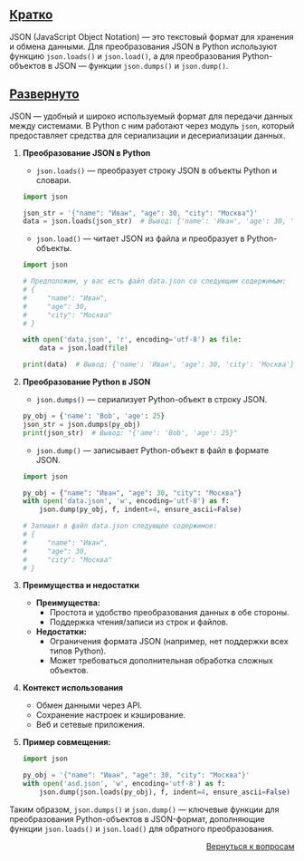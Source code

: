 ## <u>Кратко</u>

JSON (JavaScript Object Notation) — это текстовый формат для хранения и обмена данными. Для преобразования JSON в Python
используют функцию `json.loads()` и `json.load()`, а для преобразования Python-объектов в JSON — функции `json.dumps()`
и `json.dump()`.

## <u>Развернуто</u>

JSON — удобный и широко используемый формат для передачи данных между системами. В Python с ним работают через модуль
`json`, который предоставляет средства для сериализации и десериализации данных.

1. **Преобразование JSON в Python**
    - `json.loads()` — преобразует строку JSON в объекты Python и словари.
    ```python
    import json
 
    json_str = '{"name": "Иван", "age": 30, "city": "Москва"}'
    data = json.loads(json_str)  # Вывод: {'name': 'Иван', 'age': 30, 'city': 'Москва'}
    ```
    - `json.load()` — читает JSON из файла и преобразует в Python-объекты.
    ```python
    import json
    
    # Предположим, у вас есть файл data.json со следующим содержимым:
    # {
    #     "name": "Иван",
    #     "age": 30,
    #     "city": "Москва"
    # }

    with open('data.json', 'r', encoding='utf-8') as file:
        data = json.load(file)
    
    print(data)  # Вывод: {'name': 'Иван', 'age': 30, 'city': 'Москва'}
    ```

2. **Преобразование Python в JSON**
    - `json.dumps()` — сериализует Python-объект в строку JSON.
    ```python
    py_obj = {'name': 'Bob', 'age': 25}
    json_str = json.dumps(py_obj)
    print(json_str)  # Вывод: "{'ame': 'Bob', 'age': 25}"
    ```
    - `json.dump()` — записывает Python-объект в файл в формате JSON.
    ```python
    import json
    
    py_obj = {"name": "Иван", "age": 30, "city": "Москва"}
    with open('data.json', 'w', encoding='utf-8') as f:
        json.dump(py_obj, f, indent=4, ensure_ascii=False)

    # Запишит в файл data.json следующее содержимое:
    # {
    #     "name": "Иван",
    #     "age": 30,
    #     "city": "Москва"
    # }
    ```

3. **Преимущества и недостатки**
    - **Преимущества:**
        - Простота и удобство преобразования данных в обе стороны.
        - Поддержка чтения/записи из строк и файлов.
    - **Недостатки:**
        - Ограничения формата JSON (например, нет поддержки всех типов Python).
        - Может требоваться дополнительная обработка сложных объектов.

4. **Контекст использования**
    - Обмен данными через API.
    - Сохранение настроек и кэширование.
    - Веб и сетевые приложения.

5. **Пример совмещения:**
    ```python
    import json
    
    py_obj = '{"name": "Иван", "age": 30, "city": "Москва"}'
    with open('asd.json', 'w', encoding='utf-8') as f:
        json.dump(json.loads(py_obj), f, indent=4, ensure_ascii=False)
    ```

Таким образом, `json.dumps()` и `json.dump()` — ключевые функции для преобразования Python-объектов в JSON-формат,
дополняющие функции `json.loads()` и `json.load()` для обратного преобразования.

<div align="right">

[Вернуться к вопросам](../Вопросы.md)

</div>
